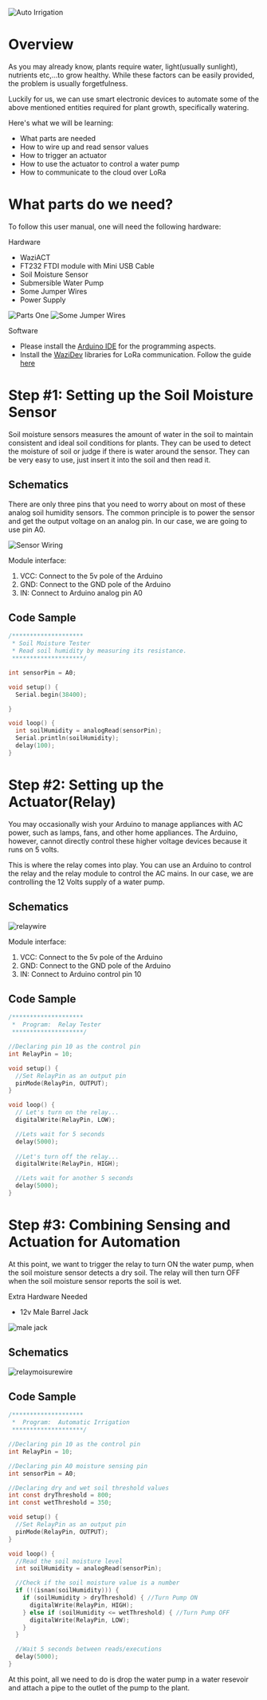 ![Auto Irrigation](./media/autoirrigation.jpg)

Overview
========

As you may already know, plants require water, light(usually sunlight), nutrients etc,...to grow healthy. While these factors can be easily provided, the problem is usually forgetfulness.

Luckily for us, we can use smart electronic devices to automate some of the above mentioned entities required for plant growth, specifically watering.

Here's what we will be learning:
- What parts are needed
- How to wire up and read sensor values
- How to trigger an actuator
- How to use the actuator to control a water pump
- How to communicate to the cloud over LoRa

What parts do we need?
======================

To follow this user manual, one will need the following hardware:

Hardware
  - WaziACT
  - FT232 FTDI module with Mini USB Cable
  - Soil Moisture Sensor
  - Submersible Water Pump
  - Some Jumper Wires
  - Power Supply

![Parts One](./media/parts_one.png)
![Some Jumper Wires](./media/jumper.png)


Software
  - Please install the [Arduino IDE](https://www.arduino.cc/en/Main/Software) for the programming aspects.
  - Install the [WaziDev](https://github.com/Waziup/WaziDev/archive/master.zip) libraries for LoRa communication. Follow the guide [here](https://waziup.io/documentation/wazidev/user-manual/#install-the-wazidev-sketchbook)

**Step \#1:** Setting up the Soil Moisture Sensor
==============================
Soil moisture sensors measures the amount of water in the soil to maintain consistent and ideal soil conditions for plants.
They can be used to detect the moisture of soil or judge if there is water around the sensor. They can be very easy to use, 
just insert it into the soil and then read it.

Schematics
----------
There are only three pins that you need to worry about on most of these analog soil humidity sensors. The common principle is to power the sensor and get the output voltage on an analog pin. In our case, we are going to use pin A0.

![Sensor Wiring](./media/moisture_wire.png)

Module interface:
1. VCC: Connect to the 5v pole of the Arduino
2. GND: Connect to the GND pole of the Arduino
3. IN: Connect to Arduino analog pin A0

Code Sample
-----------
```c
/********************
 * Soil Moisture Tester
 * Read soil humidity by measuring its resistance.
 ********************/

int sensorPin = A0;

void setup() {
  Serial.begin(38400);

}

void loop() {
  int soilHumidity = analogRead(sensorPin);
  Serial.println(soilHumidity);
  delay(100);
}
```

**Step \#2:** Setting up the Actuator(Relay)
============================================

You may occasionally wish your Arduino to manage appliances with AC power, such as lamps, fans, and other home appliances. The Arduino, however, cannot directly control these higher voltage devices because it runs on 5 volts.

This is where the relay comes into play. You can use an Arduino to control the relay and the relay module to control the AC mains. In our case, we are controlling the 12 Volts supply of a water pump.
                                 
Schematics
----------
![relaywire](./media/relaywire.jpg)

Module interface:
1. VCC: Connect to the 5v pole of the Arduino
2. GND: Connect to the GND pole of the Arduino
3. IN: Connect to Arduino control pin 10

Code Sample
-----------
```c
/********************
 *  Program:  Relay Tester
 ********************/

//Declaring pin 10 as the control pin    
int RelayPin = 10;

void setup() {
  //Set RelayPin as an output pin
  pinMode(RelayPin, OUTPUT);
}

void loop() {
  // Let's turn on the relay...
  digitalWrite(RelayPin, LOW);

  //Lets wait for 5 seconds
  delay(5000);
	
  //Let's turn off the relay...
  digitalWrite(RelayPin, HIGH);

  //Lets wait for another 5 seconds
  delay(5000);
}
```
**Step \#3:** Combining Sensing and Actuation for Automation
============================================================

At this point, we want to trigger the relay to turn ON the water pump, when the soil moisture sensor detects a dry soil. The relay will then turn OFF when the soil moisture sensor reports the soil is wet.

Extra Hardware Needed
  - 12v Male Barrel Jack
   
![male jack](./media/jack.png)

Schematics
----------
![relaymoisurewire](./media/sensepump.jpg)

Code Sample
-----------
```c
/********************
 *  Program:  Automatic Irrigation
 ********************/

//Declaring pin 10 as the control pin
int RelayPin = 10;

//Declaring pin A0 moisture sensing pin
int sensorPin = A0;

//Declaring dry and wet soil threshold values
int const dryThreshold = 800;
int const wetThreshold = 350;

void setup() {
  //Set RelayPin as an output pin
  pinMode(RelayPin, OUTPUT);
}

void loop() {
  //Read the soil moisture level
  int soilHumidity = analogRead(sensorPin);

  //Check if the soil moisture value is a number
  if (!(isnan(soilHumidity))) {
    if (soilHumidity > dryThreshold) { //Turn Pump ON
      digitalWrite(RelayPin, HIGH);
    } else if (soilHumidity <= wetThreshold) { //Turn Pump OFF
      digitalWrite(RelayPin, LOW);
    }
  }

  //Wait 5 seconds between reads/executions
  delay(5000);
}
```

At this point, all we need to do is drop the water pump in a water resevoir and attach a pipe to the outlet of the pump to the plant.